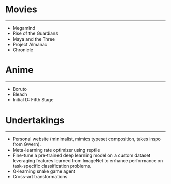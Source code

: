# Movies
---
- Megamind
- Rise of the Guardians
- Maya and the Three
- Project Almanac
- Chronicle

# Anime
---
- Boruto
- Bleach
- Initial D: Fifth Stage

# Undertakings
---
- Personal website (minimalist, mimics typeset composition, takes inspo from Gwern).
- Meta-learning rate optimizer using reptile
- Fine-tune a pre-trained deep learning model on a custom dataset leveraging features learned from ImageNet to enhance performance on task-specific classification problems.
- Q-learning snake game agent
- Cross-art transformations